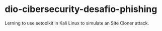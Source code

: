 # dio-cibersecurity-desafio-phishing
Lerning to use setoolkit in Kali Linux to simulate an Site Cloner attack.
